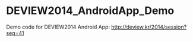 # DEVIEW2014_AndroidApp_Demo
Demo code for DEVIEW2014 Android App: http://deview.kr/2014/session?seq=41
